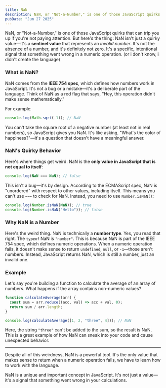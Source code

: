 ```yaml
---
title: NaN
description: NaN, or "Not-a-Number," is one of those JavaScript quirks that can trip you up if you're not paying attention. But here's the thing NaN isn't just a quirky value—it's a **sentinel value** that represents an _invalid number_. It's not the absence of a number, and it's definitely not zero. It's a specific, intentional signal that something went wrong in a numeric operation. (or i don't know, i didn't create the language)
pubDate: "Jun 27 2025"
---
```


NaN, or "Not-a-Number," is one of those JavaScript quirks that can trip you up if you're not paying attention. But here's the thing: NaN isn't just a quirky value—it's a **sentinel value** that represents an _invalid number_. It's not the absence of a number, and it's definitely not zero. It's a specific, intentional signal that something went wrong in a numeric operation. (or i don't know, i didn't create the language)

### What is NaN?

NaN comes from the **IEEE 754 spec**, which defines how numbers work in JavaScript. It's not a bug or a mistake—it's a deliberate part of the language. Think of NaN as a red flag that says, "Hey, this operation didn't make sense mathematically."

For example:

```javascript
console.log(Math.sqrt(-1)); // NaN
```

You can't take the square root of a negative number (at least not in real numbers), so JavaScript gives you NaN. It's like asking, "What's the color of happiness?"—it's a question that doesn't have a meaningful answer.

### NaN's Quirky Behavior

Here's where things get weird. NaN is the **only value in JavaScript that is not equal to itself**:

```javascript
console.log(NaN === NaN); // false
```

This isn't a bug—it's by design. According to the ECMAScript spec, NaN is "unordered" with respect to other values, including itself. This means you can't use `===` to check for NaN. Instead, you need to use `Number.isNaN()`:

```javascript
console.log(Number.isNaN(NaN)); // true
console.log(Number.isNaN("Hello")); // false
```

### Why NaN is a Number

Here's the weird thing. NaN is technically a **number type**. Yes, you read that right. The `typeof` NaN is `"number"`. This is because NaN is part of the IEEE 754 spec, which defines numeric operations. When a numeric operation fails, it doesn't make sense to return `undefined`, `null`, or `-1`—those aren't numbers. Instead, JavaScript returns NaN, which is still a number, just an invalid one.

### Example

Let's say you're building a function to calculate the average of an array of numbers. What happens if the array contains non-numeric values?

```javascript
function calculateAverage(arr) {
  const sum = arr.reduce((acc, val) => acc + val, 0);
  return sum / arr.length;
}

console.log(calculateAverage([1, 2, "three", 4])); // NaN
```

Here, the string `"three"` can't be added to the sum, so the result is NaN. This is a great example of how NaN can sneak into your code and cause unexpected behavior.

---

Despite all of this weirdness, NaN is a powerful tool. It's the only value that makes sense to return when a numeric operation fails, we have to learn how to work with the language.

NaN is a unique and important concept in JavaScript. It's not just a value—it's a signal that something went wrong in your calculations.
